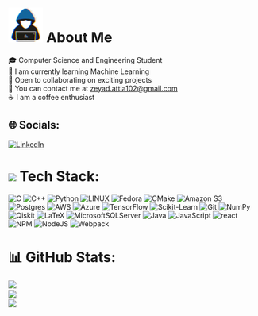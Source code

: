 # <picture><img src = "resources/about_me.gif" width = 70px></picture> **About Me**
🎓 Computer Science and Engineering Student<br>
🧠 I am currently learning Machine Learning<br>
🤝 Open to collaborating on exciting projects<br>
📧 You can contact me at zeyad.attia102@gmail.com<br>
☕ I am a coffee enthusiast


## 🌐 Socials:
[![LinkedIn](https://img.shields.io/badge/LinkedIn-%230077B5.svg?logo=linkedin&logoColor=white)](https://www.linkedin.com/in/zeyadattia/) 


<!-- https://github.com/Ileriayo/markdown-badges?tab=readme-ov-file -->
# <img src="https://media2.giphy.com/media/QssGEmpkyEOhBCb7e1/giphy.gif?cid=ecf05e47a0n3gi1bfqntqmob8g9aid1oyj2wr3ds3mg700bl&rid=giphy.gif" width ="45"/> Tech Stack:


![C](https://img.shields.io/badge/-%2300599C.svg?style=for-the-badge&logo=c&logoColor=white) <!-- Embedded Systems --> 
![C++](https://img.shields.io/badge/c++-%2300599C.svg?style=for-the-badge&logo=c%2B%2B&logoColor=white) 
![Python](https://img.shields.io/badge/python-black?style=for-the-badge&logo=python) 
![LINUX](https://img.shields.io/badge/Linux-FCC624?style=for-the-badge&logo=linux&logoColor=black)
![Fedora](https://img.shields.io/badge/Fedora-294172?style=for-the-badge&logo=fedora&logoColor=white)
![CMake](https://img.shields.io/badge/CMake-%23008FBA.svg?style=for-the-badge&logo=cmake&logoColor=white) ![Amazon S3](https://img.shields.io/badge/Amazon%20S3-FF9900?style=for-the-badge&logo=amazons3&logoColor=white)
![Postgres](https://img.shields.io/badge/postgres-%23316192.svg?style=for-the-badge&logo=postgresql&logoColor=white) ![AWS](https://img.shields.io/badge/AWS-%23FF9900.svg?style=for-the-badge&logo=amazon-aws&logoColor=white) ![Azure](https://img.shields.io/badge/azure-%230072C6.svg?style=for-the-badge&logo=microsoftazure&logoColor=white) ![TensorFlow](https://img.shields.io/badge/TensorFlow-%23FF6F00.svg?style=for-the-badge&logo=TensorFlow&logoColor=white)
![Scikit-Learn](https://img.shields.io/badge/scikit--learn-%23F7931E.svg?style=for-the-badge&logo=scikit-learn&logoColor=white)
![Git](https://img.shields.io/badge/git-%23F05033.svg?style=for-the-badge&logo=git&logoColor=white) <!-- Miscellaneous -->
![NumPy](https://img.shields.io/badge/numpy-%23013243.svg?style=for-the-badge&logo=numpy&logoColor=white) ![Qiskit](https://img.shields.io/badge/qiskit-%23F05033.svg?style=for-the-badge&logo=qiskit&logoColor=white) ![LaTeX](https://img.shields.io/badge/LaTeX%20-%232370ED.svg?style=for-the-badge&logo=LaTeX&logoColor=white) ![MicrosoftSQLServer](https://img.shields.io/badge/Microsoft%20SQL%20Server-CC2927?style=for-the-badge&logo=microsoft%20sql%20server&logoColor=white) 
![Java](https://img.shields.io/badge/java-%23ED8B00.svg?style=for-the-badge&logo=openjdk&logoColor=white) <!-- Java-related --> ![JavaScript](https://img.shields.io/badge/javascript-%23323330.svg?style=for-the-badge&logo=javascript&logoColor=%23F7DF1E) <!-- Web Stuff -->
![react](https://shields.io/badge/react-black?logo=react&style=for-the-badge)
![NPM](https://img.shields.io/badge/NPM-%23000000.svg?style=for-the-badge&logo=npm&logoColor=white)
![NodeJS](https://img.shields.io/badge/node.js-6DA55F?style=for-the-badge&logo=node.js&logoColor=white) 
![Webpack](https://img.shields.io/badge/webpack-%238DD6F9.svg?style=for-the-badge&logo=webpack&logoColor=black)
<!-- ![ESLint](https://img.shields.io/badge/ESLint-4B3263?style=for-the-badge&logo=eslint&logoColor=white) -->



# 📊 GitHub Stats:
![](https://github-readme-stats.vercel.app/api?username=ZeyadAttia5&theme=dark&hide_border=true&include_all_commits=false&count_private=false)<br/>
![](https://github-readme-streak-stats.herokuapp.com/?user=ZeyadAttia5&theme=dark&hide_border=true)<br/>
![](https://github-readme-stats.vercel.app/api/top-langs/?username=ZeyadAttia5&theme=dark&hide_border=true&include_all_commits=false&count_private=false&layout=compact)
<!-- 
## 🏆 GitHub Trophies
![](https://github-profile-trophy.vercel.app/?username=ZeyadAttia5&theme=discord&no-frame=true&no-bg=true&margin-w=4) -->

<!-- ### 😂 Random Dev Meme
<img src="https://rm.up.railway.app/" width="512px"/> -->

<!-- Proudly created with GPRM ( https://gprm.itsvg.in ) -->
